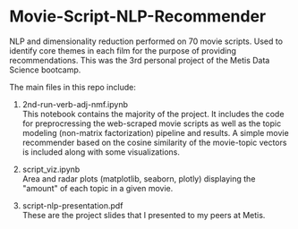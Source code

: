 # Movie-Script-NLP-Recommender
NLP and dimensionality reduction performed on 70 movie scripts. Used to identify core themes in each film for the purpose of providing recommendations. This was the 3rd personal project of the Metis Data Science bootcamp.

The main files in this repo include:
1) 2nd-run-verb-adj-nmf.ipynb <br>
This notebook contains the majority of the project. It includes the code for preprocressing the web-scraped movie scripts as well as the topic modeling (non-matrix factorization) pipeline and results. A simple movie recommender based on the cosine similarity of the movie-topic vectors is included along with some visualizations. 

2) script_viz.ipynb <br>
Area and radar plots (matplotlib, seaborn, plotly) displaying the "amount" of each topic in a given movie. 

3) script-nlp-presentation.pdf <br>
These are the project slides that I presented to my peers at Metis. 
